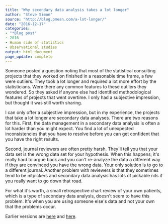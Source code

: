 ```yaml
---
title: "Why secondary data analysis takes a lot longer"
author: "Steve Simon"
source: "http://blog.pmean.com/a-lot-longer/"
date: "2016-12-17"
categories: 
- "*Blog post"
- 2016
- Human side of statistics
- Observational studies
output: html_document
page_update: complete
---
```


Someone posted a question noting that most of the statistical consulting projects that they worked on finished in a reasonable time frame, a few were outliers. They took a lot longer and required a lot more effort by the statisticians. Were there any common features to these outliers they wondered. So they asked if anyone else had identified methodological features of projects that went overtime. I only had a subjective impression, but thought it was still worth sharing.

<!---More--->

I can only offer a subjective impression, but in my experience, the projects that take a lot longer are secondary data analyses. There are two reasons for this. First, the data management in a secondary data analysis is often a lot harder than you might expect. You find a lot of unexpected inconsistencies that you have to resolve before you can get confident that you have the right results.

Second, journal reviewers are often pretty harsh. They'll tell you that your data set is the wrong data set for your hypothesis. When this happens, it's really hard to argue back and you can't re-analyze the data a different way if they are convinced you have the wrong data. Your only solution is to go to a different journal. Another problem with reviewers is that they sometimes tend to be nitpickers and secondary data analysis has lots of pickable nits if you really want to go down that road.

For what it's worth, a small retrospective chart review of your own patients, which is a type of secondary data analysis, doesn't seem to have this problem. It's when you are using someone else's data and not your own that the problems occur.

 
Earlier versions are [here][sim1] and [here][sim2].
 
[sim1]: http://blog.pmean.com/a-lot-longer/
[sim2]: http://new.pmean.com/a-lot-longer/
 
